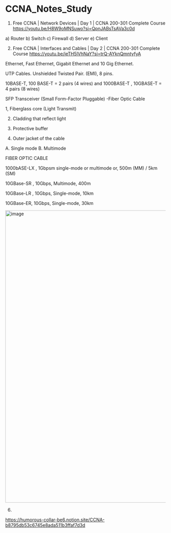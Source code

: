 # CCNA_Notes_Study

1. Free CCNA | Network Devices | Day 1 | CCNA 200-301 Complete Course https://youtu.be/H8W9oMNSuwo?si=QpnJABsTsAVa3c0d
   
a) Router
b) Switch
c) Firewall
d) Server
e) Client

2. Free CCNA | Interfaces and Cables | Day 2 | CCNA 200-301 Complete Course https://youtu.be/ieTH5lVhNaY?si=trQ-AYknQmntyfyA

Ethernet, Fast Ethernet, Gigabit Ethernet and 10 Gig Ethernet.

UTP Cables. Unshielded Twisted Pair. (EMI), 8 pins. 

10BASE-T, 100 BASE-T = 2 pairs (4 wires) and 1000BASE-T , 10GBASE-T = 4 pairs (8 wires)

SFP Transceiver (Small Form-Factor Pluggable) -Fiber Optic Cable 

1, Fiberglass core (Light Transmit)

2. Cladding that reflect light

3. Protective buffer
   
4. Outer jacket of the cable

A. Single mode B. Multimode
   
FIBER OPTIC CABLE

1000bASE-LX , 1Gbpsm single-mode or multimode or, 500m (MM) / 5km (SM)

10GBase-SR , 10Gbps, Multimode, 400m

10GBase-LR , 10Gbps, Single-mode, 10km

10GBase-ER, 10Gbps, Single-mode, 30km

<img width="1847" height="915" alt="image" src="https://github.com/user-attachments/assets/e12388c8-07fe-4dac-b940-dbb130687ab9" />

6. 


https://humorous-collar-be6.notion.site/CCNA-b8795db53c6745e8ada511b3ffaf7d3d

